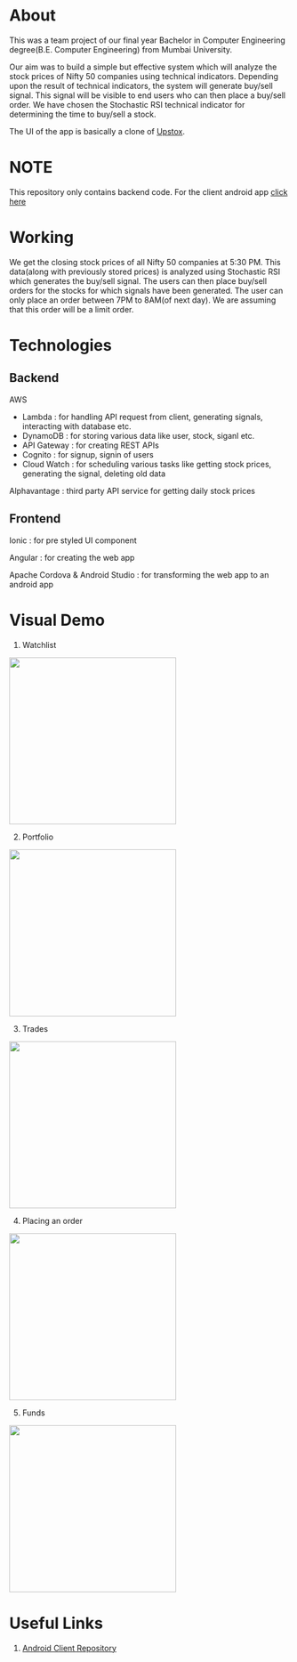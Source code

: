# About
This was a team project of our final year Bachelor in Computer Engineering degree(B.E. Computer Engineering) from Mumbai University.

Our aim was to build a simple but effective system which will analyze the stock prices of Nifty 50 companies using technical indicators. Depending upon the result of technical indicators, the system will generate buy/sell signal. This signal will be visible to end users who can then place a buy/sell order. We have chosen the Stochastic RSI technical indicator for determining the time to buy/sell a stock.

The UI of the app is basically a clone of [Upstox](https://play.google.com/store/apps/details?id=in.upstox.pro&hl=en_IN).

# NOTE
This repository only contains backend code. For the client android app [click here](https://github.com/chandrakishorSingh/market-pulse-v2)

# Working
We get the closing stock prices of all Nifty 50 companies at 5:30 PM. This data(along with previously stored prices) is analyzed using Stochastic RSI which generates the buy/sell signal. The users can then place buy/sell orders for the stocks for which signals have been generated. The user can only place an order between 7PM to 8AM(of next day). We are assuming that this order will be a limit order.

# Technologies

## Backend
AWS
  - Lambda : for handling API request from client, generating signals, interacting with database etc.
  - DynamoDB : for storing various data like user, stock, siganl etc.
  - API Gateway : for creating REST APIs
  - Cognito : for signup, signin of users
  - Cloud Watch : for scheduling various tasks like getting stock prices, generating the signal, deleting old data
  
Alphavantage : third party API service for getting daily stock prices

## Frontend
Ionic : for pre styled UI component

Angular : for creating the web app

Apache Cordova & Android Studio : for transforming the web app to an android app

# Visual Demo

1. Watchlist

<img src="https://github.com/chandrakishorSingh/market-pulse-v2/blob/master/demo/watchlist.gif" width="300">

2. Portfolio

<img src="https://github.com/chandrakishorSingh/market-pulse-v2/blob/master/demo/portfolio.gif" width="300">

3. Trades

<img src="https://github.com/chandrakishorSingh/market-pulse-v2/blob/master/demo/trades.gif" width="300">

4. Placing an order

<img src="https://github.com/chandrakishorSingh/market-pulse-v2/blob/master/demo/transaction.gif" width="300">

5. Funds

<img src="https://github.com/chandrakishorSingh/market-pulse-v2/blob/master/demo/funds.gif" width="300">

# Useful Links

1. [Android Client Repository](https://github.com/chandrakishorSingh/market-pulse-v2)
